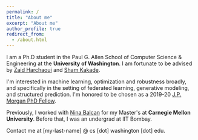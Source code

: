 ```yaml
---
permalink: /
title: "About me"
excerpt: "About me"
author_profile: true
redirect_from: 
  - /about.html
---
```


I am a Ph.D student in the Paul G. Allen School of Computer Science & Engineering at the **University of Washington**. 
I am fortunate to be advised by [Zaid Harchaoui](http://faculty.washington.edu/zaid/) and [Sham Kakade](https://homes.cs.washington.edu/~sham/).

I'm interested in machine learning, optimization and robustness broadly, and specifically in the setting of federated learning, generative modeling, and structured prediction.
I'm honored to be chosen as a 2019-20 [J.P. Morgan PhD Fellow](https://www.jpmorgan.com/country/US/en/technology/ai/awards/phd-fellowship-award-recipients).

Previously, I worked with [Nina Balcan](http://www.cs.cmu.edu/~ninamf/) for my Master's at **Carnegie Mellon University**. 
Before that, I was an undergrad at IIT Bombay.

Contact me at [my-last-name] @ cs [dot] washington [dot] edu.
